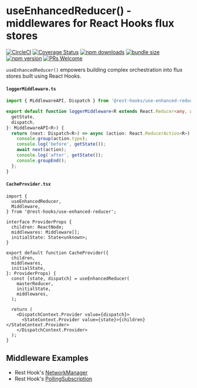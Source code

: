 # useEnhancedReducer() - middlewares for React Hooks flux stores

[![CircleCI](https://circleci.com/gh/coinbase/rest-hooks.svg?style=shield)](https://circleci.com/gh/coinbase/rest-hooks)
[![Coverage Status](https://img.shields.io/coveralls/coinbase/rest-hooks.svg?style=flat-square)](https://coveralls.io/github/coinbase/rest-hooks?branch=master)
[![npm downloads](https://img.shields.io/npm/dm/@rest-hooks/use-enhanced-reducer.svg?style=flat-square)](https://www.npmjs.com/package/@rest-hooks/use-enhanced-reducer)
[![bundle size](https://img.shields.io/bundlephobia/minzip/@rest-hooks/use-enhanced-reducer?style=flat-square)](https://bundlephobia.com/result?p=@rest-hooks/use-enhanced-reducer)
[![npm version](https://img.shields.io/npm/v/@rest-hooks/use-enhanced-reducer.svg?style=flat-square)](https://www.npmjs.com/package/@rest-hooks/use-enhanced-reducer)
[![PRs Welcome](https://img.shields.io/badge/PRs-welcome-brightgreen.svg?style=flat-square)](http://makeapullrequest.com)

`useEnhancedReducer()` empowers building complex orchestration into flux stores built using React Hooks.

#### `loggerMiddleware.ts`

```typescript
import { MiddlewareAPI, Dispatch } from '@rest-hooks/use-enhanced-reducer';

export default function loggerMiddleware<R extends React.Reducer<any, any>>({
  getState,
  dispatch,
}: MiddlewareAPI<R>) {
  return (next: Dispatch<R>) => async (action: React.ReducerAction<R>) => {
    console.group(action.type);
    console.log('before', getState());
    await next(action);
    console.log('after', getState());
    console.groupEnd();
  };
}
```

#### `CacheProvider.tsx`

```tsx
import {
  useEnhancedReducer,
  Middleware,
} from '@rest-hooks/use-enhanced-reducer';

interface ProviderProps {
  children: ReactNode;
  middlewares: Middleware[];
  initialState: State<unknown>;
}

export default function CacheProvider({
  children,
  middlewares,
  initialState,
}: ProviderProps) {
  const [state, dispatch] = useEnhancedReducer(
    masterReducer,
    initialState,
    middlewares,
  );

  return (
    <DispatchContext.Provider value={dispatch}>
      <StateContext.Provider value={state}>{children}</StateContext.Provider>
    </DispatchContext.Provider>
  );
}
```

## Middleware Examples

- Rest Hook's [NetworkManager](https://github.com/coinbase/rest-hooks/blob/master/packages/rest-hooks/src/state/NetworkManager.ts)
- Rest Hook's [PollingSubscription](https://github.com/coinbase/rest-hooks/blob/master/packages/rest-hooks/src/state/PollingSubscription.ts)
